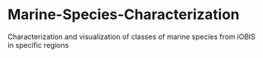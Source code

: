 # Marine-Species-Characterization
Characterization and visualization of classes of marine species from iOBIS in specific regions
